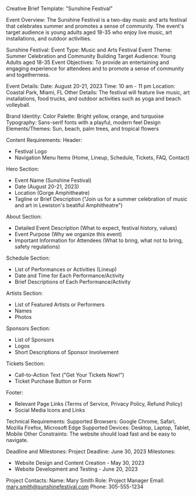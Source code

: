 Creative Brief Template: "Sunshine Festival"

Event Overview: The Sunshine Festival is a two-day music and arts festival that celebrates summer and promotes a sense of community. The event's target audience is young adults aged 18-35 who enjoy live music, art installations, and outdoor activities.

Sunshine Festival: Event Type: Music and Arts Festival
Event Theme: Summer Celebration and Community Building
Target Audience: Young Adults aged 18-35
Event Objectives: To provide an entertaining and engaging experience for attendees and to promote a sense of community and togetherness.

Event Details:
Date: August 20-21, 2023
Time: 10 am - 11 pm
Location: Coastal Park, Miami, FL
Other Details: The festival will feature live music, art installations, food trucks, and outdoor activities such as yoga and beach volleyball.

Brand Identity:
Color Palette: Bright yellow, orange, and turquoise
Typography: Sans-serif fonts with a playful, modern feel
Design Elements/Themes: Sun, beach, palm trees, and tropical flowers

Content Requirements:
Header:
- Festival Logo
- Navigation Menu Items (Home, Lineup, Schedule, Tickets, FAQ, Contact)

Hero Section:
- Event Name (Sunshine Festival)
- Date (August 20-21, 2023)
- Location (Gorge Amphitheatre)
- Tagline or Brief Description ("Join us for a summer celebration of music and art in Lewiston's beatiful Amphitheatre")

About Section:
- Detailed Event Description (What to expect, festival history, values)
- Event Purpose (Why we organize this event)
- Important Information for Attendees (What to bring, what not to bring, safety regulations)

Schedule Section:
- List of Performances or Activities (Lineup)
- Date and Time for Each Performance/Activity
- Brief Descriptions of Each Performance/Activity

Artists Section:
- List of Featured Artists or Performers
- Names
- Photos

Sponsors Section:
- List of Sponsors
- Logos
- Short Descriptions of Sponsor Involvement

Tickets Section:
- Call-to-Action Text ("Get Your Tickets Now!")
- Ticket Purchase Button or Form

Footer:
- Relevant Page Links (Terms of Service, Privacy Policy, Refund Policy)
- Social Media Icons and Links

Technical Requirements:
Supported Browsers: Google Chrome, Safari, Mozilla Firefox, Microsoft Edge
Supported Devices: Desktop, Laptop, Tablet, Mobile
Other Constraints: The website should load fast and be easy to navigate.

Deadline and Milestones:
Project Deadline: June 30, 2023
Milestones: 
- Website Design and Content Creation - May 30, 2023
- Website Development and Testing - June 20, 2023

Project Contacts:
Name: Mary Smith
Role: Project Manager
Email: mary.smith@sunshinefestival.com
Phone: 305-555-1234